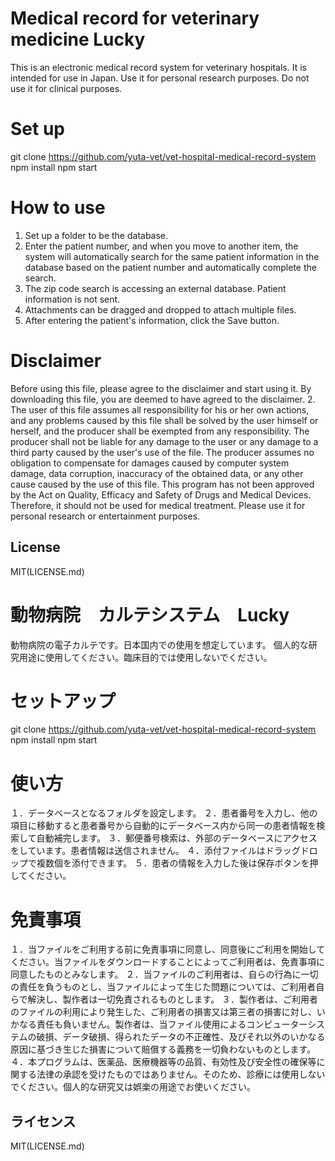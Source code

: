 # Medical record for veterinary medicine Lucky

This is an electronic medical record system for veterinary hospitals. It is intended for use in Japan.
Use it for personal research purposes. Do not use it for clinical purposes.


# Set up
git clone https://github.com/yuta-vet/vet-hospital-medical-record-system
npm install
npm start

# How to use
1. Set up a folder to be the database.
2. Enter the patient number, and when you move to another item, the system will automatically search for the same patient information in the database based on the patient number and automatically complete the search. 
3. The zip code search is accessing an external database. Patient information is not sent. 
4. Attachments can be dragged and dropped to attach multiple files.
5. After entering the patient's information, click the Save button.

# Disclaimer
Before using this file, please agree to the disclaimer and start using it. By downloading this file, you are deemed to have agreed to the disclaimer. 2.
The user of this file assumes all responsibility for his or her own actions, and any problems caused by this file shall be solved by the user himself or herself, and the producer shall be exempted from any responsibility. 
The producer shall not be liable for any damage to the user or any damage to a third party caused by the user's use of the file. The producer assumes no obligation to compensate for damages caused by computer system damage, data corruption, inaccuracy of the obtained data, or any other cause caused by the use of this file.
This program has not been approved by the Act on Quality, Efficacy and Safety of Drugs and Medical Devices. Therefore, it should not be used for medical treatment. Please use it for personal research or entertainment purposes.

## License

MIT(LICENSE.md)

# 動物病院　カルテシステム　Lucky

動物病院の電子カルテです。日本国内での使用を想定しています。
個人的な研究用途に使用してください。臨床目的では使用しないでください。

# セットアップ
git clone https://github.com/yuta-vet/vet-hospital-medical-record-system
npm install
npm start

# 使い方
１．データベースとなるフォルダを設定します。
２．患者番号を入力し、他の項目に移動すると患者番号から自動的にデータベース内から同一の患者情報を検索して自動補完します。
３．郵便番号検索は、外部のデータベースにアクセスをしています。患者情報は送信されません。
４．添付ファイルはドラッグドロップで複数個を添付できます。
５．患者の情報を入力した後は保存ボタンを押してください。

# 免責事項
１．当ファイルをご利用する前に免責事項に同意し、同意後にご利用を開始してください。当ファイルをダウンロードすることによってご利用者は、免責事項に同意したものとみなします。
２．当ファイルのご利用者は、自らの行為に一切の責任を負うものとし、当ファイルによって生じた問題については、ご利用者自らで解決し、製作者は一切免責されるものとします。
３．製作者は、ご利用者のファイルの利用により発生した、ご利用者の損害又は第三者の損害に対し、いかなる責任も負いません。製作者は、当ファイル使用によるコンピューターシステムの破損、データ破損、得られたデータの不正確性、及びそれ以外のいかなる原因に基づき生じた損害について賠償する義務を一切負わないものとします。
４．本プログラムは、医薬品、医療機器等の品質、有効性及び安全性の確保等に関する法律の承認を受けたものではありません。そのため、診療には使用しないでください。個人的な研究又は娯楽の用途でお使いください。

## ライセンス

MIT(LICENSE.md)

